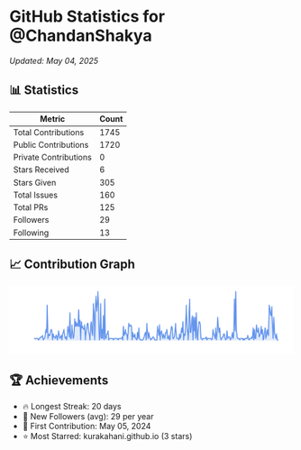 # GitHub Statistics for @ChandanShakya
*Updated: May 04, 2025*

## 📊 Statistics
| Metric | Count |
|--------|--------|
| Total Contributions | 1745 |
| Public Contributions | 1720 |
| Private Contributions | 0 |
| Stars Received | 6 |
| Stars Given | 305 |
| Total Issues | 160 |
| Total PRs | 125 |
| Followers | 29 |
| Following | 13 |

## 📈 Contribution Graph

![Contribution Graph](./contribution_graph.png)

## 🏆 Achievements

- 🔥 Longest Streak: 20 days
- 👥 New Followers (avg): 29 per year
- 📅 First Contribution: May 05, 2024
- ⭐ Most Starred: kurakahani.github.io (3 stars)
